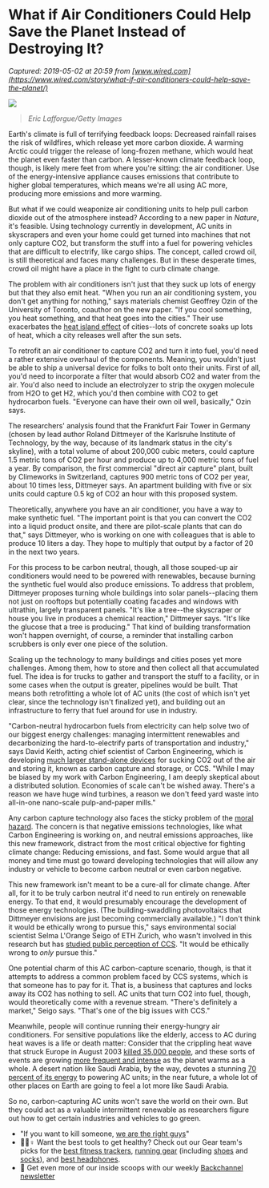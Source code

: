 # What if Air Conditioners Could Help Save the Planet Instead of Destroying It?

_Captured: 2019-05-02 at 20:59 from [www.wired.com](https://www.wired.com/story/what-if-air-conditioners-could-help-save-the-planet/)_

![](https://media.wired.com/photos/5cc79370af643e2f373ebb86/master/w_2400,c_limit/acunits-1129843456.jpg)

> _Eric Lafforgue/Getty Images_

Earth's climate is full of terrifying feedback loops: Decreased rainfall raises the risk of wildfires, which release yet more carbon dioxide. A warming Arctic could trigger the release of long-frozen methane, which would heat the planet even faster than carbon. A lesser-known climate feedback loop, though, is likely mere feet from where you're sitting: the air conditioner. Use of the energy-intensive appliance causes emissions that contribute to higher global temperatures, which means we're all using AC more, producing more emissions and more warming.

But what if we could weaponize air conditioning units to help pull carbon dioxide out of the atmosphere instead? According to a new paper in _Nature_, it's feasible. Using technology currently in development, AC units in skyscrapers and even your home could get turned into machines that not only capture CO2, but transform the stuff into a fuel for powering vehicles that are difficult to electrify, like cargo ships. The concept, called crowd oil, is still theoretical and faces many challenges. But in these desperate times, crowd oil might have a place in the fight to curb climate change.

The problem with air conditioners isn't just that they suck up lots of energy but that they also emit heat. "When you run an air conditioning system, you don't get anything for nothing," says materials chemist Geoffrey Ozin of the University of Toronto, coauthor on the new paper. "If you cool something, you heat something, and that heat goes into the cities." Their use exacerbates the [heat island effect](https://www.epa.gov/heat-islands) of cities--lots of concrete soaks up lots of heat, which a city releases well after the sun sets.

To retrofit an air conditioner to capture CO2 and turn it into fuel, you'd need a rather extensive overhaul of the components. Meaning, you wouldn't just be able to ship a universal device for folks to bolt onto their units. First of all, you'd need to incorporate a filter that would absorb CO2 and water from the air. You'd also need to include an electrolyzer to strip the oxygen molecule from H2O to get H2, which you'd then combine with CO2 to get hydrocarbon fuels. "Everyone can have their own oil well, basically," Ozin says.

The researchers' analysis found that the Frankfurt Fair Tower in Germany (chosen by lead author Roland Dittmeyer of the Karlsruhe Institute of Technology, by the way, because of its landmark status in the city's skyline), with a total volume of about 200,000 cubic meters, could capture 1.5 metric tons of CO2 per hour and produce up to 4,000 metric tons of fuel a year. By comparison, the first commercial "direct air capture" plant, built by Climeworks in Switzerland, captures 900 metric tons of CO2 per year, about 10 times less, Dittmeyer says. An apartment building with five or six units could capture 0.5 kg of CO2 an hour with this proposed system.

Theoretically, anywhere you have an air conditioner, you have a way to make synthetic fuel. "The important point is that you can convert the CO2 into a liquid product onsite, and there are pilot-scale plants that can do that," says Dittmeyer, who is working on one with colleagues that is able to produce 10 liters a day. They hope to multiply that output by a factor of 20 in the next two years.

For this process to be carbon neutral, though, all those souped-up air conditioners would need to be powered with renewables, because burning the synthetic fuel would also produce emissions. To address that problem, Dittmeyer proposes turning whole buildings into solar panels--placing them not just on rooftops but potentially coating facades and windows with ultrathin, largely transparent panels. "It's like a tree--the skyscraper or house you live in produces a chemical reaction," Dittmeyer says. "It's like the glucose that a tree is producing." That kind of building transformation won't happen overnight, of course, a reminder that installing carbon scrubbers is only ever one piece of the solution.

Scaling up the technology to many buildings and cities poses yet more challenges. Among them, how to store and then collect all that accumulated fuel. The idea is for trucks to gather and transport the stuff to a facility, or in some cases when the output is greater, pipelines would be built. That means both retrofitting a whole lot of AC units (the cost of which isn't yet clear, since the technology isn't finalized yet), and building out an infrastructure to ferry that fuel around for use in industry.

"Carbon-neutral hydrocarbon fuels from electricity can help solve two of our biggest energy challenges: managing intermittent renewables and decarbonizing the hard-to-electrify parts of transportation and industry," says David Keith, acting chief scientist of Carbon Engineering, which is developing [much larger stand-alone devices](https://www.wired.com/story/the-potential-pitfalls-of-sucking-carbon-from-the-atmosphere/) for sucking CO2 out of the air and storing it, known as carbon capture and storage, or CCS. "While I may be biased by my work with Carbon Engineering, I am deeply skeptical about a distributed solution. Economies of scale can't be wished away. There's a reason we have huge wind turbines, a reason we don't feed yard waste into all-in-one nano-scale pulp-and-paper mills."

Any carbon capture technology also faces the sticky problem of the [moral hazard](https://www.nature.com/articles/nclimate2392). The concern is that negative emissions technologies, like what Carbon Engineering is working on, and neutral emissions approaches, like this new framework, distract from the most critical objective for fighting climate change: Reducing emissions, and fast. Some would argue that all money and time must go toward developing technologies that will allow any industry or vehicle to become carbon neutral or even carbon negative.

This new framework isn't meant to be a cure-all for climate change. After all, for it to be truly carbon neutral it'd need to run entirely on renewable energy. To that end, it would presumably encourage the development of those energy technologies. (The building-swaddling photovoltaics that Dittmeyer envisions are just becoming commercially available.) "I don't think it would be ethically wrong to pursue this," says environmental social scientist Selma L'Orange Seigo of ETH Zurich, who wasn't involved in this research but has [studied public perception of CCS](https://ideas.repec.org/a/eee/rensus/v38y2014icp848-863.html). "It would be ethically wrong to _only_ pursue this."

One potential charm of this AC carbon-capture scenario, though, is that it attempts to address a common problem faced by CCS systems, which is that someone has to pay for it. That is, a business that captures and locks away its CO2 has nothing to sell. AC units that turn CO2 into fuel, though, would theoretically come with a revenue stream. "There's definitely a market," Seigo says. "That's one of the big issues with CCS."

Meanwhile, people will continue running their energy-hungry air conditioners. For sensitive populations like the elderly, access to AC during heat waves is a life or death matter: Consider that the crippling heat wave that struck Europe in August 2003 [killed 35,000 people](https://www.newscientist.com/article/dn4259-european-heatwave-caused-35000-deaths/), and these sorts of events are growing [more frequent and intense](https://www.c2es.org/content/heat-waves-and-climate-change/) as the planet warms as a whole. A desert nation like Saudi Arabia, by the way, devotes a stunning [70 percent of its energy](https://qz.com/1284239/70-of-saudi-arabias-electricity-is-used-for-air-conditioning/) to powering AC units; in the near future, a whole lot of other places on Earth are going to feel a lot more like Saudi Arabia.

So no, carbon-capturing AC units won't save the world on their own. But they could act as a valuable intermittent renewable as researchers figure out how to get certain industries and vehicles to go green.

  * "If you want to kill someone, [we are the right guys](https://www.wired.com/story/dark-web-bitcoin-murder-cottage-grove/?itm_campaign=BottomRelatedStories_Sections_1)"
  * 🏃🏽♀️ Want the best tools to get healthy? Check out our Gear team's picks for the [best fitness trackers](https://www.wired.com/gallery/best-fitness-tracker/?itm_campaign=BottomRelatedStories), [running gear](https://www.wired.com/gallery/best-running-gear/?itm_campaign=BottomRelatedStories) (including [shoes](https://wired.com/gallery/best-trail-running-shoes-round-up/?itm_campaign=BottomRelatedStories) and [socks](https://www.wired.com/gallery/best-running-socks/?itm_campaign=BottomRelatedStories)), and [best headphones](https://www.wired.com/gallery/best-headphones-under-100/?itm_campaign=BottomRelatedStories).
  * 📩 Get even more of our inside scoops with our weekly [Backchannel newsletter](https://www.wired.com/newsletter/?name=backchannel&sourceCode=BottomStories)
